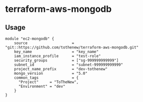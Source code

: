 # terraform-aws-mongodb

## Usage

```
module "ec2-mongodb" {
    source                    = "git::https://github.com/tothenew/terraform-aws-mongodb.git"
    key_name                  = "key_name"
    iam_instance_profile      = "test-role"
    security_groups           = ["sg-999999999999"]
    subnet_id                 = "subnet-999999999999"
    project_name_prefix       = "dev-tothenew"
    mongo_version             = "5.0"
    common_tags               = {
      "Project"     = "ToTheNew",
      "Environment" = "dev"
    }
}
```

<!--- BEGIN_TF_DOCS --->

<!--- END_TF_DOCS --->
